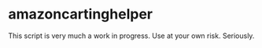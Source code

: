 # amazoncartinghelper

This script is very much a work in progress.  Use at your own risk.  Seriously.
